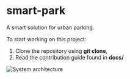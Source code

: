 # smart-park
A smart solution for urban parking.

To start working on this project:
1. Clone the repository using **git clone**,
2. Read the contribution guide found in **docs/**

![System architecture](images/system-architecture.png)

